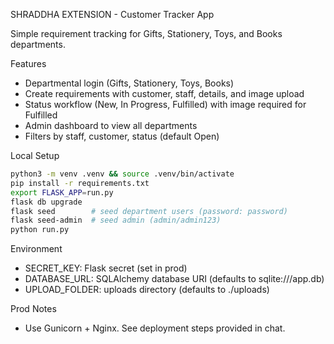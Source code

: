 SHRADDHA EXTENSION - Customer Tracker App

Simple requirement tracking for Gifts, Stationery, Toys, and Books departments.

Features
- Departmental login (Gifts, Stationery, Toys, Books)
- Create requirements with customer, staff, details, and image upload
- Status workflow (New, In Progress, Fulfilled) with image required for Fulfilled
- Admin dashboard to view all departments
- Filters by staff, customer, status (default Open)

Local Setup
```bash
python3 -m venv .venv && source .venv/bin/activate
pip install -r requirements.txt
export FLASK_APP=run.py
flask db upgrade
flask seed        # seed department users (password: password)
flask seed-admin  # seed admin (admin/admin123)
python run.py
```

Environment
- SECRET_KEY: Flask secret (set in prod)
- DATABASE_URL: SQLAlchemy database URI (defaults to sqlite:///app.db)
- UPLOAD_FOLDER: uploads directory (defaults to ./uploads)

Prod Notes
- Use Gunicorn + Nginx. See deployment steps provided in chat.


